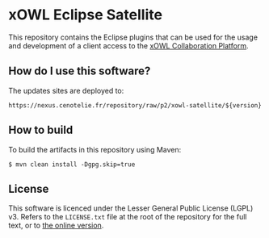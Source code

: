 # xOWL Eclipse Satellite #

This repository contains the Eclipse plugins that can be used for the usage and development of a client access to the [xOWL Collaboration Platform](https://bitbucket.org/cenotelie/xowl-platform).


## How do I use this software? ##

The updates sites are deployed to:

```
https://nexus.cenotelie.fr/repository/raw/p2/xowl-satellite/${version}
```


## How to build ##

To build the artifacts in this repository using Maven:

```
$ mvn clean install -Dgpg.skip=true
```


## License ##

This software is licenced under the Lesser General Public License (LGPL) v3.
Refers to the `LICENSE.txt` file at the root of the repository for the full text, or to [the online version](http://www.gnu.org/licenses/lgpl-3.0.html).
